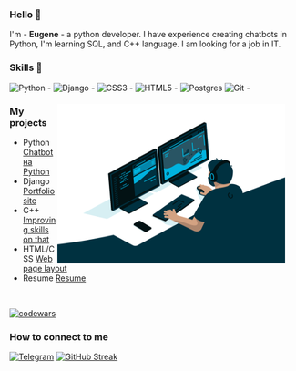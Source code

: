### Hello 👋

I'm - <b>Eugene</b> - a python developer. I have experience creating chatbots in Python, I'm learning SQL, and C++ language. I am looking for a job in IT.

### Skills 🌱
![Python - ](https://img.shields.io/badge/python-3670A0?style=for-the-badge&logo=python&logoColor=ffdd54)
![Django - ](https://img.shields.io/badge/django-%23092E20.svg?style=for-the-badge&logo=django&logoColor=white)
![CSS3 - ](https://img.shields.io/badge/css3-%231572B6.svg?style=for-the-badge&logo=css3&logoColor=white)
![HTML5 - ](https://img.shields.io/badge/html5-%23E34F26.svg?style=for-the-badge&logo=html5&logoColor=white)
![Postgres](https://img.shields.io/badge/postgres-%23316192.svg?style=for-the-badge&logo=postgresql&logoColor=white)
![Git - ](https://img.shields.io/badge/git-%23F05033.svg?style=for-the-badge&logo=git&logoColor=white)
<div style="margin: 20px"><img align="right" alt="GIF" src="https://github.com/heavenyoung1/heavenyoung1/blob/main/code.gif" width="400" height="280"  /></div>

### My projects
- Python     [Chatbot на Python](https://github.com/heavenyoung1/VKinder_bot_VK)
- Django     [Portfolio site](https://github.com/heavenyoung1/personal_portfolio_project)
- C++        [Improving skills on that](https://github.com/heavenyoung1/cpp_learning_jupyter/blob/main/langCex.cpp)
- HTML/CSS   [Web page layout](https://github.com/heavenyoung1/WebSite)
- Resume     [Resume](https://github.com/heavenyoung1/heavenyoung1/blob/main/%D0%A0%D0%B5%D0%B7%D1%8E%D0%BC%D0%B5.pdf)
<br/>  

[![codewars](https://www.codewars.com/users/heavenyoung1/badges/large?theme=light)](https://www.codewars.com/users/heavenyoung1)

### How to connect to me

[![Telegram](https://img.shields.io/badge/Telegram-2CA5E0?style=for-the-badge&logo=telegram&logoColor=white)](https://t.me/heavenyoung)
[![GitHub Streak](http://github-readme-streak-stats.herokuapp.com?user=heavenyoung1&theme=tokyonight_duo)](https://git.io/streak-stats)
<!--
**heavenyoung1/heavenyoung1** is a ✨ _special_ ✨ repository because its `README.md` (this file) appears on your GitHub profile.


